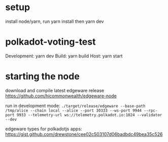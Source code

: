 # setup

install node/yarn, run yarn install then yarn dev

# polkadot-voting-test

Development: yarn dev
Build: yarn build
Host: yarn start

# starting the node

download and compile latest edgeware release
https://github.com/hicommonwealth/edgeware-node

run in development mode:
```./target/release/edgeware --base-path /tmp/alice --chain local --alice --port 30333 --ws-port 9944 --rpc-port 9933 --telemetry-url ws://telemetry.polkadot.io:1024 --validator --dev```

edgeware types for polkadotjs apps: https://gist.github.com/drewstone/cee02c503107d06badbdc49bea35c526

